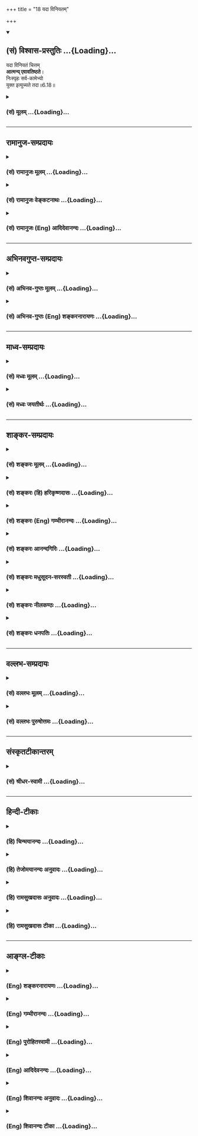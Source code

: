 +++
title = "18 यदा विनियतम्"

+++
<div class="js_include" newlevelforh1="2" title="(सं) विश्वास-प्रस्तुतिः" unfilled url="/purANam_vaiShNavam/mahAbhAratam/06-bhIShma-parva/03-bhagavad-gItA-parva/saMskRtam/vishvAsa-prastutiH/06_Atma-saMyama-yogaH_a/18_yadA_viniyatam.md">
<details open><summary><h2>(सं) विश्वास-प्रस्तुतिः ...{Loading}...</h2></summary>

यदा विनियतं चित्तम्  
**आत्मन्य् एवावतिष्ठते**।  
निःस्पृहः सर्व-कामेभ्यो  
युक्त इत्युच्यते तदा॥6.18॥
</details>
</div>
<div class="js_include collapsed" newlevelforh1="3" title="(सं) मूलम्" unfilled url="/purANam_vaiShNavam/mahAbhAratam/06-bhIShma-parva/03-bhagavad-gItA-parva/saMskRtam/mUlam/06_Atma-saMyama-yogaH_a/18_yadA_viniyatam.md">
<details><summary><h3>(सं) मूलम् ...{Loading}...</h3></summary>

यदा विनियतं चित्तमात्मन्येवावतिष्ठते।  
निःस्पृहः सर्वकामेभ्यो युक्त इत्युच्यते तदा।।6.18।।
</details>
</div>


_________________
## रामानुज-सम्प्रदायः
<div class="js_include collapsed" newlevelforh1="3" title="(सं) रामानुजः मूलम्" unfilled url="/purANam_vaiShNavam/mahAbhAratam/06-bhIShma-parva/03-bhagavad-gItA-parva/saMskRtam/rAmAnujaH/mUlam/06_Atma-saMyama-yogaH_a/18_yadA_viniyatam.md">
<details><summary><h3>(सं) रामानुजः मूलम् ...{Loading}...</h3></summary>

।।6.18।।**यदा** प्रयोजनविषयं **चित्तम् आत्मनि एव विनियतं** विशेषेण नियतं
निरतिशयप्रयोजनतया तत्रैव नियतंनिश्चलम् **अवतिष्ठते तदा सर्वकामेभ्यो
निःस्पृहः** सन् **युक्त इति उच्यते** योगार्ह इति उच्यते।

</details>
</div>
<div class="js_include collapsed" newlevelforh1="3" title="(सं) रामानुजः वेङ्कटनाथः" unfilled url="/purANam_vaiShNavam/mahAbhAratam/06-bhIShma-parva/03-bhagavad-gItA-parva/saMskRtam/rAmAnujaH/venkaTanAthaH/06_Atma-saMyama-yogaH_a/18_yadA_viniyatam.md">
<details><summary><h3>(सं) रामानुजः वेङ्कटनाथः ...{Loading}...</h3></summary>

  
  
।।6.18।। एवं परिकरोक्तिसमनन्तरं योगदशां प्रदर्शयितुं ततः पूर्वा
प्रागुक्तैव योगयोग्यदशा परामृश्यते यदा विनियतं इति श्लोकेन। आत्मन्येव
इत्येवकारव्यवच्छेद्यक्षुद्रप्रयोजनान्तरज्ञापनाय
सामान्यतःप्रयोजनविषयमित्युक्तम्। प्रयोजनान्तरेषु सत्सु क्वचित् विशेषेण
नियतत्वे को हेतुः इत्यत्राहनिरतिशयेति। युक्तः इत्येतावतोऽत्र
विधेयत्वात्निस्स्पृहः इत्यस्याप्युद्देश्यकोट्यनुप्रवेशायनिस्स्पृहः
सन्नित्युक्तम् सर्वकामेभ्यो निर्गता स्पृहा यस्य स तथोक्तः सर्वकामेषु
निस्स्पृह इत्यर्थः।  
  

</details>
</div>
<div class="js_include collapsed" newlevelforh1="3" title="(सं) रामानुजः (Eng) आदिदेवानन्दः" unfilled url="/purANam_vaiShNavam/mahAbhAratam/06-bhIShma-parva/03-bhagavad-gItA-parva/saMskRtam/rAmAnujaH/english/AdidevAnandaH/06_Atma-saMyama-yogaH_a/18_yadA_viniyatam.md">
<details><summary><h3>(सं) रामानुजः (Eng) आदिदेवानन्दः ...{Loading}...</h3></summary>

6.18 When the mind which usually goes after sense enjoyments, abandons such desires and 'rests on the self alone,' i.e., becomes well-settled on account of discerning unsurpassable good in the self alone and rests there alone steadily, without movement - then, being 'free of yearning for all desires,' one is said to be integrated. He is said to be fit for Yoga.

</details>
</div>


_________________
## अभिनवगुप्त-सम्प्रदायः
<div class="js_include collapsed" newlevelforh1="3" title="(सं) अभिनव-गुप्तः मूलम्" unfilled url="/purANam_vaiShNavam/mahAbhAratam/06-bhIShma-parva/03-bhagavad-gItA-parva/saMskRtam/abhinava-guptaH/mUlam/06_Atma-saMyama-yogaH_a/18_yadA_viniyatam.md">
<details><summary><h3>(सं) अभिनव-गुप्तः मूलम् ...{Loading}...</h3></summary>

।।6.18।। यदेति। अस्य च योगिनश्चिह्नम् आत्मन्येव नियतमना न किंचिदपि
स्पृहयते।

</details>
</div>
<div class="js_include collapsed" newlevelforh1="3" title="(सं) अभिनव-गुप्तः (Eng) शङ्करनारायणः" unfilled url="/purANam_vaiShNavam/mahAbhAratam/06-bhIShma-parva/03-bhagavad-gItA-parva/saMskRtam/abhinava-guptaH/english/shankaranArAyaNaH/06_Atma-saMyama-yogaH_a/18_yadA_viniyatam.md">
<details><summary><h3>(सं) अभिनव-गुप्तः (Eng) शङ्करनारायणः ...{Loading}...</h3></summary>

6.18 Yada etc. The distinguishing mark of this man of Yoga is : Havnig
his mind controlled in nothing but the Self, he does not crave at all
\[for anything\].

</details>
</div>


_________________
## माध्व-सम्प्रदायः
<div class="js_include collapsed" newlevelforh1="3" title="(सं) मध्वः मूलम्" unfilled url="/purANam_vaiShNavam/mahAbhAratam/06-bhIShma-parva/03-bhagavad-gItA-parva/saMskRtam/madhvaH/mUlam/06_Atma-saMyama-yogaH_a/18_yadA_viniyatam.md">
<details><summary><h3>(सं) मध्वः मूलम् ...{Loading}...</h3></summary>

।।6.18।। आत्मनि भवति।

</details>
</div>
<div class="js_include collapsed" newlevelforh1="3" title="(सं) मध्वः जयतीर्थः" unfilled url="/purANam_vaiShNavam/mahAbhAratam/06-bhIShma-parva/03-bhagavad-gItA-parva/saMskRtam/madhvaH/jayatIrthaH/06_Atma-saMyama-yogaH_a/18_yadA_viniyatam.md">
<details><summary><h3>(सं) मध्वः जयतीर्थः ...{Loading}...</h3></summary>

।।6.18।। आत्मान्येवावतिष्ठते इत्यत्र स्वस्मिन्नेवेति प्रतीतिनिरासायाह
**आत्मनी**ति। अन्यथा ज्ञात्वा मामित्यादिविरोधः।

</details>
</div>


_________________
## शाङ्कर-सम्प्रदायः
<div class="js_include collapsed" newlevelforh1="3" title="(सं) शङ्करः मूलम्" unfilled url="/purANam_vaiShNavam/mahAbhAratam/06-bhIShma-parva/03-bhagavad-gItA-parva/saMskRtam/shankaraH/mUlam/06_Atma-saMyama-yogaH_a/18_yadA_viniyatam.md">
<details><summary><h3>(सं) शङ्करः मूलम् ...{Loading}...</h3></summary>

।।6.18।। **यदा विनियतं** चित्तं विशेषेण नियतं संयतम् एकाग्रतामापन्नं
चित्तं हित्वा बाह्यार्थचिन्ताम् **आत्मन्येव** केवले **अवतिष्ठते**
स्वात्मनि स्थितिं लभते इत्यर्थः। **निःस्पृहः सर्वकामेभ्यः** निर्गता
दृष्टादृष्टविषयेभ्यः स्पृहा तृष्णा यस्य योगिनः सः युक्तः समाहितः
**इत्युच्यते** तदा तस्मिन्काले।। तस्य योगिनः समाहितं यत् चित्तं तस्योपमा
उच्यते

</details>
</div>
<div class="js_include collapsed" newlevelforh1="3" title="(सं) शङ्करः (हि) हरिकृष्णदासः" unfilled url="/purANam_vaiShNavam/mahAbhAratam/06-bhIShma-parva/03-bhagavad-gItA-parva/saMskRtam/shankaraH/hindI/harikRShNadAsaH/06_Atma-saMyama-yogaH_a/18_yadA_viniyatam.md">
<details><summary><h3>(सं) शङ्करः (हि) हरिकृष्णदासः ...{Loading}...</h3></summary>

।।6.18।। अब यह बतलाते हैं कि ( साधक पुरुष ) कब युक्त ( समाधिस्थ ) हो जाता
है वशमें किया हुआ चित्त यानी विशेषरूपसे एकाग्रताको प्राप्त हुआ चित्त जब
बाह्य चिन्तनको छोड़कर केवल आत्मामें ही स्थित होता है अपने स्वरूपमें
स्थिति लाभ करता है। तब उस समय सब भोगोंकी लालसासे रहित हुआ योगी अर्थात्
दृष्ट और अदृष्ट समस्त भोगोंसे जिसकी तृष्णा नष्ट हो गयी है ऐसा योगी युक्त
है समाधिस्थ ( परमात्मामें स्थितिवाला ) है ऐसे कहा जाता है।

</details>
</div>
<div class="js_include collapsed" newlevelforh1="3" title="(सं) शङ्करः (Eng) गम्भीरानन्दः" unfilled url="/purANam_vaiShNavam/mahAbhAratam/06-bhIShma-parva/03-bhagavad-gItA-parva/saMskRtam/shankaraH/english/gambhIrAnandaH/06_Atma-saMyama-yogaH_a/18_yadA_viniyatam.md">
<details><summary><h3>(सं) शङ्करः (Eng) गम्भीरानन्दः ...{Loading}...</h3></summary>

6.18 A yogi, nihsprhah, who has become free from hankering, thirst;
sarva-kamhyah, for all desirable objects, seen and unseen; is tada,
then; ucyate, said to be; yuktah, Self-absorbed; yada, when; the
viniyatam, controlled; cittam, mind, the mind that has been made fully
one-pointed by giving up thought of external objects; avatisthate,
rests; atmani eva, in the non-dual Self alone, i.e. he gets established
in his own Self. An illustration in being given for the mind of that
yogi which has become Self-absorbed:

</details>
</div>
<div class="js_include collapsed" newlevelforh1="3" title="(सं) शङ्करः आनन्दगिरिः" unfilled url="/purANam_vaiShNavam/mahAbhAratam/06-bhIShma-parva/03-bhagavad-gItA-parva/saMskRtam/shankaraH/AnandagiriH/06_Atma-saMyama-yogaH_a/18_yadA_viniyatam.md">
<details><summary><h3>(सं) शङ्करः आनन्दगिरिः ...{Loading}...</h3></summary>

।।6.18।। सफलस्य साङ्गस्य योगस्योक्त्यनन्तरं यदा हीत्यादावुक्तकालानुवादेन
युक्तं लक्षयितुमनन्तरश्लोकप्रवृत्तिं दर्शयति **अथाधुनेति।** विशेषेण
संयतत्वमेव संक्षिपति **एकाग्रतामिति।** आत्मन्येवेत्येवकारार्थं कथयति
**हित्वेति।** केवलत्वमद्वितीयत्वम्। तस्यात्मस्थितिं विवृणोति
**स्वात्मनीति।** चित्तस्य हि कल्पितस्यात्मैव तत्त्वं तत्पुनरन्यतः सर्वतो
निवारितमधिष्ठाने निमग्नं तिष्ठतीति भावः। तस्यामवस्थायां सर्वेभ्यो
विषयेभ्यो व्यावृत्ततृष्णो युक्तो व्यवह्रियत इत्याह **निःस्पृह इति।**

</details>
</div>
<div class="js_include collapsed" newlevelforh1="3" title="(सं) शङ्करः मधुसूदन-सरस्वती" unfilled url="/purANam_vaiShNavam/mahAbhAratam/06-bhIShma-parva/03-bhagavad-gItA-parva/saMskRtam/shankaraH/madhusUdana-sarasvatI/06_Atma-saMyama-yogaH_a/18_yadA_viniyatam.md">
<details><summary><h3>(सं) शङ्करः मधुसूदन-सरस्वती ...{Loading}...</h3></summary>

।।6.18।। एवमेकाग्रभूमौ संप्रज्ञातं समाधिमभिधाय निरोधभूमावसंप्रज्ञातं
समाधिं वक्तुमुपक्रमते यदा यस्मिन्काले परवैराग्यवशाद्विनियतं विशेषेण
नियतं सर्वशून्यतामापादितं चित्तं विगतरजस्तमस्कमन्तःकरणसत्त्वं
स्वच्छत्वात्सर्वविषयाकारग्रहणसमर्थमपि सर्वतोनिरुद्धवृत्तिकत्वादात्मन्येव
प्रत्यक्चिति अनात्मानुपरक्ते वृत्तिराहित्येऽपि स्वतःसिद्धस्यात्माकारस्य
वारयितुमशक्यत्वाच्चितेरेव प्राधान्यान्न्यग्भूतं सदवतिष्ठते निश्चलं भवति
तदा तस्मिन्सर्ववृत्तिनिरोधकाले युक्तः समाहित इत्युच्यते। कः। यः
सर्वकामेभ्यो निःस्पृहः निर्गता दोषदर्शनेन सर्वेभ्यो दृष्टादृष्टविषयेभ्यः
कामेभ्यः स्पृहा तृष्णा यस्येति परं वैराग्यमसंप्रज्ञातसमाधेरन्तरङ्गं
साधनमुक्तम्। तथाच व्याख्यातं प्राक्।

</details>
</div>
<div class="js_include collapsed" newlevelforh1="3" title="(सं) शङ्करः नीलकण्ठः" unfilled url="/purANam_vaiShNavam/mahAbhAratam/06-bhIShma-parva/03-bhagavad-gItA-parva/saMskRtam/shankaraH/nIlakaNThaH/06_Atma-saMyama-yogaH_a/18_yadA_viniyatam.md">
<details><summary><h3>(सं) शङ्करः नीलकण्ठः ...{Loading}...</h3></summary>

।।6.18।। निर्वाणपरमां शान्तिं प्राप्तस्य लक्षणान्याह यदेत्यादिभिः षड्भिः।
विनियतं विशेषेण एकाग्रताभूमेरपि निरुद्धमात्मनि प्रत्यगात्मन्येवावतिष्ठते
नत्वस्मितादिरूपेणोद्रिच्यते तदा योगी सर्वेभ्यो
जाग्रत्स्वप्नसबीजसमाधिषूपस्थितेभ्यः। ल्यब्लोपे पञ्चमी।
सार्वात्म्यप्राप्त्यैव तान् प्राप्य तेषु निःस्पृहो भवति तदा युक्तो
निर्विकल्पक इत्युच्यते।

</details>
</div>
<div class="js_include collapsed" newlevelforh1="3" title="(सं) शङ्करः धनपतिः" unfilled url="/purANam_vaiShNavam/mahAbhAratam/06-bhIShma-parva/03-bhagavad-gItA-parva/saMskRtam/shankaraH/dhanapatiH/06_Atma-saMyama-yogaH_a/18_yadA_viniyatam.md">
<details><summary><h3>(सं) शङ्करः धनपतिः ...{Loading}...</h3></summary>

।।6.18।। एतादृशयोगयुक्तः कदा भवतीति तत्राह। यस्मिन्काले विशेषेण नियतं
चित्तं संयतमेकाग्रतामापन्नं निरुद्धं चित्तं बाह्यविषयचिन्तां
विहायात्मन्येव प्रत्यगभिन्ने केवलेऽवतिष्ठते। स्थितं लभत इत्यर्थः।
सर्वकामेभ्यो दृष्टादृष्टविषयेभ्यः निर्गता निवृत्ता स्पृहा तृष्णा यस्य स
तदा तस्मिन्काले युक्त इत्युच्यते।

</details>
</div>


_________________
## वल्लभ-सम्प्रदायः
<div class="js_include collapsed" newlevelforh1="3" title="(सं) वल्लभः मूलम्" unfilled url="/purANam_vaiShNavam/mahAbhAratam/06-bhIShma-parva/03-bhagavad-gItA-parva/saMskRtam/vallabhaH/mUlam/06_Atma-saMyama-yogaH_a/18_yadA_viniyatam.md">
<details><summary><h3>(सं) वल्लभः मूलम् ...{Loading}...</h3></summary>

।।6.18।। कदा सिद्धयोगी पुरुषो भवतीत्यपेक्षायां
निर्बीजयोगमसम्प्रज्ञातसमाधिमाह यदेति। आत्मन्येव चित्तं विनियतं संयतं
तिष्ठति यस्य सोऽपि योगकाले सम्प्राप्ते तेभ्यो
योगैश्वर्याष्टसिद्धिरूपेभ्योऽशेषकामेभ्यो निस्स्पृहो भवेत् तदा युक्तः
सिद्धयोगी दृढतरयोगीत्युच्यतेऽसम्प्रज्ञातसमाधिनिष्ठः।

</details>
</div>
<div class="js_include collapsed" newlevelforh1="3" title="(सं) वल्लभः पुरुषोत्तमः" unfilled url="/purANam_vaiShNavam/mahAbhAratam/06-bhIShma-parva/03-bhagavad-gItA-parva/saMskRtam/vallabhaH/puruShottamaH/06_Atma-saMyama-yogaH_a/18_yadA_viniyatam.md">
<details><summary><h3>(सं) वल्लभः पुरुषोत्तमः ...{Loading}...</h3></summary>

  
  
।।6.18।। नन्वेवं प्रवृत्तस्य भगवद्योगसिद्धिः कदा स्यात्
इत्याकाङ्क्षायामाह यदेति। यदा यस्मिन् समये भगवत्सम्बन्धलक्षणभद्रकाले
विनियतं वशीभूतं चित्तमात्मन्येव भावात्मकस्वरूप एव अवतिष्ठते स्थिरं भवति
सर्वकामेभ्यो लौकिकेभ्यो निस्स्पृहो विगतेच्छो भवति तदा युक्त इत्युच्यते।
सिद्धयोग उच्यत इत्यर्थः।  
  

</details>
</div>


_________________
## संस्कृतटीकान्तरम्
<div class="js_include collapsed" newlevelforh1="3" title="(सं) श्रीधर-स्वामी" unfilled url="/purANam_vaiShNavam/mahAbhAratam/06-bhIShma-parva/03-bhagavad-gItA-parva/saMskRtam/shrIdhara-svAmI/06_Atma-saMyama-yogaH_a/18_yadA_viniyatam.md">
<details><summary><h3>(सं) श्रीधर-स्वामी ...{Loading}...</h3></summary>

।।6.18।। कदा निष्पन्नयोगः पुरुषो भवतीत्यपेक्षायामाह **यदेति।** विनियतं
विशेषेण निरुद्धं सच्चित्तमात्मन्येव यदा निश्चलं तिष्ठति। किंच
सर्वकामेभ्य ऐहिकामुष्मिकभोगेभ्यो विगततृष्णो भवति तदा प्राप्तयोग
इत्युच्यते।

</details>
</div>


_________________
## हिन्दी-टीकाः
<div class="js_include collapsed" newlevelforh1="3" title="(हि) चिन्मयानन्दः" unfilled url="/purANam_vaiShNavam/mahAbhAratam/06-bhIShma-parva/03-bhagavad-gItA-parva/hindI/chinmayAnandaH/06_Atma-saMyama-yogaH_a/18_yadA_viniyatam.md">
<details><summary><h3>(हि) चिन्मयानन्दः ...{Loading}...</h3></summary>

।।6.18।। इस श्लोक से लेकर अगले पाँच श्लोकों में योग के फल पर विचार किया
गया है तथा पूर्ण योगी का आत्मसाक्षात्कार के समय और तदुपरान्त जीवन में
जीते हुये क्या अनुभव होता है इसे भी स्पष्ट किया गया है। सम्पूर्ण गीता में
श्रीकृष्ण ने युक्त शब्द का प्रयोग अनेक स्थानों पर किया है तथा साधक के
युक्त बनने पर विशेष बल दिया है तथापि इस शब्द की सम्पूर्ण परिभाषा अब तक
नहीं बतायी गई यद्यपि यत्रतत्र उसका संकेत अवश्य किया गया है। विचाराधीन
श्लोक में हमें युक्त शब्द की विस्तृत परिभाषा मिलती है। पूर्णतया संयमित
किया हुआ मन आत्मा में ही स्थित होता है। इस कथन पर विचार करने से इसका
सत्यत्व स्वयं ही स्पष्ट हो जायेगा। असंयमित मन का लक्षण है विषयों में सुख
की खोज करना। जैसा कि पहले बताया जा चुका है मन की इस बहिर्मुखी प्रवृत्ति
को अवरुद्ध करने का सर्वोत्तम उपाय उसके प्रकाशक चैतन्यस्वरूप आत्मा का
अनुसंधान करना है। उस ध्यान का स्थिति में स्वाभाविक ही विषयों से परावृत्त
हुआ मन आत्मस्वरूप में स्थिर होकर रहेगा। उपर्युक्त विवेचन की पुष्टि श्लोक
की दूसरी पंक्ति में होती है जिसमें मन के स्थिरीकरण का उपाय बताया गया है
सब कामनाओं से निस्पृहता। दुर्भाग्य से अनेक व्याख्याकारों ने कामनाओं के
त्याग पर अत्याधिक बल देकर उसे हिन्दू धर्म का प्रमुख गुण घोषित किया है।
कामना और विषयों की स्पृहा में धरतीआकाश का अन्तर है। कामना या इच्छा का
होना अनुचित नहीं है और न ही वह स्वयं हमें किसी प्रकार का दुख पहुँचा सकती
है। किन्तु इच्छापूर्ति के प्रति हमारे मन में जो अत्याधिक लालसा या स्पृहा
होती है वही जीवन में हमारे कष्टों का कारण होती है। उदाहरणार्थ धनार्जन की
इच्छा अनुचित नहीं क्योंकि वह मनुष्य को कर्म करने लक्ष्य को प्राप्त करने
और उसे सुरक्षित रखने में प्रोत्साहित करती है परन्तु यदि वह पुरुष धनार्जन
की उस इच्छा के वशीभूत होकर आसक्ति के कारण उन्माद के रोगी के समान व्यवहार
करने लगे तो वह अपने लक्ष्य को पाने में असमर्थ हो जायेगा। उसकी असफलता का
कारण है स्पृहा। अत गीता हमें केवल विषयों की स्पृहा त्यागने का उपदेश देती
है। विषयों की उपयोगिता का विवेकपूर्ण मूल्यांकन करने से मन विषयों से
परावृत्त होकर आत्मा में स्थिर हो जाता है। परिच्छिन्न विषय मन को क्षुब्ध
करते हैं। जबकि अनन्त स्वरूप आत्मा उसे आनन्द से परिपूर्ण कर देता है। मन
का विषयों से निवृत्त होकर आत्मा में स्थिर होना ही युक्तता का लक्षण है।
उक्त लक्षण सम्पन्न व्यक्ति ही युक्त कहलाता है। ऐसे योगी के समाहित चित्त
का वर्णन वे इस प्रकार करते हैं

</details>
</div>
<div class="js_include collapsed" newlevelforh1="3" title="(हि) तेजोमयानन्दः अनुवादः" unfilled url="/purANam_vaiShNavam/mahAbhAratam/06-bhIShma-parva/03-bhagavad-gItA-parva/hindI/tejomayAnandaH/anuvAdaH/06_Atma-saMyama-yogaH_a/18_yadA_viniyatam.md">
<details><summary><h3>(हि) तेजोमयानन्दः अनुवादः ...{Loading}...</h3></summary>

।।6.18।। वश में किया हुआ चित्त जिस कालमें अपने स्वरुपमें ही स्थित हो
जाता है और स्वयं सम्पूर्ण पदार्थों नि: स्पृह हो जाता है, उस कालमें वह
योगी कहा जाता है।

</details>
</div>
<div class="js_include collapsed" newlevelforh1="3" title="(हि) रामसुखदासः अनुवादः" unfilled url="/purANam_vaiShNavam/mahAbhAratam/06-bhIShma-parva/03-bhagavad-gItA-parva/hindI/rAmasukhadAsaH/anuvAdaH/06_Atma-saMyama-yogaH_a/18_yadA_viniyatam.md">
<details><summary><h3>(हि) रामसुखदासः अनुवादः ...{Loading}...</h3></summary>

।।6.18।। वशमें किया हुआ चित्त जिस कालमें अपने स्वरूपमें ही स्थित हो जाता
है और स्वयं सम्पूर्ण पदार्थोंसे निःस्पृह हो जाता है, उस कालमें वह योगी
है - ऐसा कहा जाता है।

</details>
</div>
<div class="js_include collapsed" newlevelforh1="3" title="(हि) रामसुखदासः टीका" unfilled url="/purANam_vaiShNavam/mahAbhAratam/06-bhIShma-parva/03-bhagavad-gItA-parva/hindI/rAmasukhadAsaH/TIkA/06_Atma-saMyama-yogaH_a/18_yadA_viniyatam.md">
<details><summary><h3>(हि) रामसुखदासः टीका ...{Loading}...</h3></summary>

।।6.18।।***व्याख्या--***\[इस अध्यायके दसवेंसे तेरहवें श्लोकतक सभी
ध्यानयोगी साधकोंके लिये बिछाने और बैठनेवाले आसनोंकी विधि बतायी। चौदहवें
और पंद्रहवें श्लोकमें सगुणसाकारके ध्यानका फलसहितवर्णन किया। फिर
सोलहवेंसत्रहवें श्लोकोंमें सभी साधकोंके लिये उपयोगी नियम बताये। अब इस
(अठारहवें) श्लोकसे लेकर तेईसवें श्लोकतक स्वरूपके ध्यानका फलसहित वर्णन
करते हैं। \]  
  
**'यदा विनियतं चित्तमात्मन्येवावतिष्ठते'--**अच्छी तरहसे वशमें किया हुआ
चित्त **(टिप्पणी प₀ 350)** अर्थात् संसारके चिन्तनसे रहित चित्त जब अपने
स्वतःसिद्ध स्वरूपमें स्थित हो जाता है। तात्पर्य है कि जब यह सब कुछ नहीं
था, तब भी जो था और सब कुछ नहीं रहेगा, तब भी जो रहेगा तथा सबके उत्पन्न
होनेके पहले भी जो था, सबका लय होनेके बाद भी जो रहेगा और अभी भी जो
ज्यों-का-त्यों है, उस अपने स्वरूपमें चित्त स्थित हो जाता है। अपने
स्वरूपमें जो रस है, आनन्द है, वह इस मनको कहीं भी और कभी भी नहीं मिला है।
अतः वह रस, आनन्द मिलते ही मन उसमें तल्लीन हो जाता है।

</details>
</div>


_________________
## आङ्ग्ल-टीकाः
<div class="js_include collapsed" newlevelforh1="3" title="(Eng) शङ्करनारायणः" unfilled url="/purANam_vaiShNavam/mahAbhAratam/06-bhIShma-parva/03-bhagavad-gItA-parva/english/shankaranArAyaNaH/06_Atma-saMyama-yogaH_a/18_yadA_viniyatam.md">
<details><summary><h3>(Eng) शङ्करनारायणः ...{Loading}...</h3></summary>

6.18. When \[his\] well-controlled mind gets established in nothing but the Self and he is free from craving for any desired object-at that time his is called a master of Yoga.

</details>
</div>
<div class="js_include collapsed" newlevelforh1="3" title="(Eng) गम्भीरानन्दः" unfilled url="/purANam_vaiShNavam/mahAbhAratam/06-bhIShma-parva/03-bhagavad-gItA-parva/english/gambhIrAnandaH/06_Atma-saMyama-yogaH_a/18_yadA_viniyatam.md">
<details><summary><h3>(Eng) गम्भीरानन्दः ...{Loading}...</h3></summary>

6.18 A man who has become free from hankering for all desirable objects is then said to be Self-absorbed when the controlled mind rests in the Self alone.

</details>
</div>
<div class="js_include collapsed" newlevelforh1="3" title="(Eng) पुरोहितस्वामी" unfilled url="/purANam_vaiShNavam/mahAbhAratam/06-bhIShma-parva/03-bhagavad-gItA-parva/english/purohitasvAmI/06_Atma-saMyama-yogaH_a/18_yadA_viniyatam.md">
<details><summary><h3>(Eng) पुरोहितस्वामी ...{Loading}...</h3></summary>

6.18 When the mind, completely controlled, is centered in the Self, and free from all earthly desires, then is the man truly spiritual.

</details>
</div>
<div class="js_include collapsed" newlevelforh1="3" title="(Eng) आदिदेवनन्दः" unfilled url="/purANam_vaiShNavam/mahAbhAratam/06-bhIShma-parva/03-bhagavad-gItA-parva/english/AdidevanandaH/06_Atma-saMyama-yogaH_a/18_yadA_viniyatam.md">
<details><summary><h3>(Eng) आदिदेवनन्दः ...{Loading}...</h3></summary>

6.18 When the subdued mind rests on the self alone, then, free of all yearning for objects of desire, one is said to be fit for Yoga.

</details>
</div>
<div class="js_include collapsed" newlevelforh1="3" title="(Eng) शिवानन्दः अनुवादः" unfilled url="/purANam_vaiShNavam/mahAbhAratam/06-bhIShma-parva/03-bhagavad-gItA-parva/english/shivAnandaH/anuvAdaH/06_Atma-saMyama-yogaH_a/18_yadA_viniyatam.md">
<details><summary><h3>(Eng) शिवानन्दः अनुवादः ...{Loading}...</h3></summary>

6.18 When the perfectly controlled mind rests in the Self only, free from longing for all the objects of desires, then it is said, 'He is united'.

</details>
</div>
<div class="js_include collapsed" newlevelforh1="3" title="(Eng) शिवानन्दः टीका" unfilled url="/purANam_vaiShNavam/mahAbhAratam/06-bhIShma-parva/03-bhagavad-gItA-parva/english/shivAnandaH/TIkA/06_Atma-saMyama-yogaH_a/18_yadA_viniyatam.md">
<details><summary><h3>(Eng) शिवानन्दः टीका ...{Loading}...</h3></summary>

6.18 यदा when; विनियतम् perfectly controlled; चित्तम् mind; आत्मनि in the Self; एव only; अवतिष्ठते rests; निःस्पृहः free from longing;
सर्वकामेभ्यः from all (objects of) desires; युक्तः united; इति thus;
उच्यते is said; तदा then.Commentary Perfectly controlled mind The mind with onepointedness.When all desires for the objects of pleasure seen or unseen die; the mind becomes very peaceful and rests steadily in the Supreme Self within. As the Yogi is perfectly harmonised; as he has attained to oneness with the Self and as he has become identical with Brahman; sense phenomena and bodily affections do not disturb him. He is conscious of his immortal; imperishable and invincible nature.Yukta means united (with the Self) or harmonised or balanced. Without union with the Self neither harmony nor balance nor Samadhi is possible.
(Cf.V.23VI.8)

</details>
</div>
